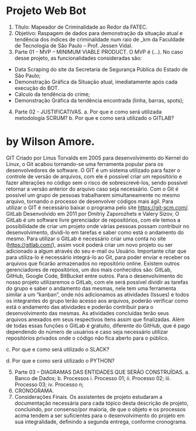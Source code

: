 # Projeto Web Bot
1.	Título: Mapeador de Criminalidade ao Redor da FATEC.
2.	Objetivo: Raspagem de dados para demonstração da situação atual e tendência dos índices de criminalidade num raio de _km da Faculdade de Tecnologia de São Paulo – Prof. Jessen Vidal.
3.	Parte 01 - MVP – MINIMUM VIABLE PRODUCT.
O MVP é (...).
No caso desse projeto, as funcionalidades consideradas são:
- Data Scraping do site da Secretaria de Segurança Pública do Estado de São Paulo;
- Demonstração Gráfica da Situação atual, imediatamente após cada execução do BOT.
- Cálculo da tendência do crime;
- Demonstração Gráfica da tendência encontrada (linha, barras, spots);
4.	Parte 02 - JUSTIFICATIVAS.
a.	Por que e como será utilizada metodologia SCRUM?
b.	Por que e como será utilizado o GITLAB?
# by Wilson Amore.
GIT
Criado por Linus Torvalds em 2005 para desenvolvimento do Kernel do Linux, o Git acabou tornando-se uma ferramenta popular para os desenvolvedores de software.
O GIT é um sistema utilizado para fazer o controle de versão de arquivos, com ele é possível criar um repositório e fazer alterações no código sem o risco de sobrescrevê-los, sendo possível retornar a versão anterior do arquivo caso seja necessário. Com o Git é possível um grupo de pessoas trabalharem simultaneamente no mesmo arquivo, tornando o processo de desenvolver códigos mais ágil. Para utilizar o GIT é necessário baixar o programa pelo site https://git-scm.com/.
GitLab
Desenvolvido em 2011 por Dmitriy Zaporozhets e Valery Sizov, O GitLab é um software livre gerenciador de repositórios, com ele temos a possibilidade de criar um projeto onde várias pessoas possam contribuir no desenvolvimento, dividi-lo em tarefas e saber como está o andamento do mesmo. Para utilizar o GitLab é necessário criar uma conta no site (https://gitlab.com/), assim você poderá criar um novo projeto ou ser adicionado a algum através do seu e-mail ou Usuário. Importante citar que para utiliza-lo é necessário integrá-lo ao Git, para poder enviar e receber os arquivos que ficarão armazenados no repositório online. Existem outros gerenciadores de repositórios, um dos mais conhecidos são: GitLab, GitHub, Google Code, BitBucket entre outros.
Para o desenvolvimento do nosso projeto utilizaremos o GitLab, com ele será possível dividir as tarefas do grupo e saber o andamento das mesmas, nele tem uma ferramenta similar a um “kanban”, onde nós adicionamos as atividades (Issues) e todos os integrantes do grupo terão acesso aos arquivos, poderão verificar como está o andamento das atividades e poderão contribuir para o desenvolvimento das mesmas. As atividades concluídas terão seus arquivos anexados em seus respectivos itens assim que finalizadas. Além de todas essas funções o GitLab é gratuito, diferente do GitHub, que é pago dependendo do número de usuários e caso seja necessário utilizar repositórios privados onde o código não fica aberto para o público.

c.	Por que e como será utilizado o SLACK?

d.	Por que e como será utilizado o PYTHON?

5.	Parte 03 – DIAGRAMAS DAS ENTIDADES QUE SERÃO CONSTRUÍDAS.
a.	Banco de Dados;
b.	Processos
i.	Processo 01;
ii.	Processo 02;
iii.	Processo 03;
iv.	Processo n;
6.	CRONOGRAMA.
7.	Considerações Finais.
Os assistentes de projeto estudaram a documentação necessária para cada tópico desta descrição de projeto, concluindo, por consenso/por maioria, de que o objeto e os processos acima tendem a ser suficientes para o desenvolvimento do projeto em sua integralidade, definindo a segunda entrega, conforme cronograma.


